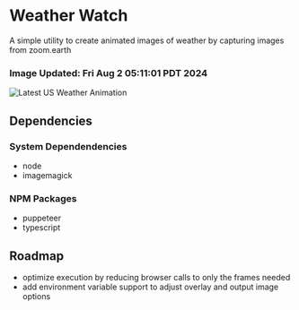 # Weather Watch

A simple utility to create animated images of weather by capturing images from zoom.earth

### Image Updated: Fri Aug  2 05:11:01 PDT 2024

![Latest US Weather Animation](animations/2024-08-02.webp)

## Dependencies
### System Dependendencies
* node
* imagemagick
### NPM Packages
* puppeteer
* typescript

## Roadmap
* optimize execution by reducing browser calls to only the frames needed
* add environment variable support to adjust overlay and output image options
